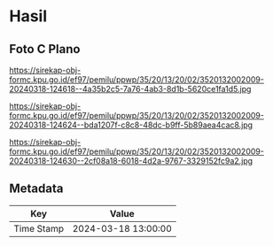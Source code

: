 # Hasil

## Foto C Plano

https://sirekap-obj-formc.kpu.go.id/ef97/pemilu/ppwp/35/20/13/20/02/3520132002009-20240318-124618--4a35b2c5-7a76-4ab3-8d1b-5620ce1fa1d5.jpg

https://sirekap-obj-formc.kpu.go.id/ef97/pemilu/ppwp/35/20/13/20/02/3520132002009-20240318-124624--bda1207f-c8c8-48dc-b9ff-5b89aea4cac8.jpg

https://sirekap-obj-formc.kpu.go.id/ef97/pemilu/ppwp/35/20/13/20/02/3520132002009-20240318-124630--2cf08a18-6018-4d2a-9767-3329152fc9a2.jpg


## Metadata

| Key        | Value               |
| ---------- | ------------------- |
| Time Stamp | 2024-03-18 13:00:00 |



